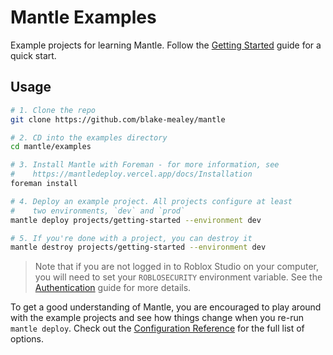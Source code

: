 # Mantle Examples

Example projects for learning Mantle. Follow the [Getting
Started](https://mantledeploy.vercel.app/docs/getting-started) guide for a quick start.

## Usage

```sh
# 1. Clone the repo
git clone https://github.com/blake-mealey/mantle

# 2. CD into the examples directory
cd mantle/examples

# 3. Install Mantle with Foreman - for more information, see
#    https://mantledeploy.vercel.app/docs/Installation
foreman install

# 4. Deploy an example project. All projects configure at least
#    two environments, `dev` and `prod`
mantle deploy projects/getting-started --environment dev

# 5. If you're done with a project, you can destroy it
mantle destroy projects/getting-started --environment dev
```

> Note that if you are not logged in to Roblox Studio on your computer, you will need to set your
> `ROBLOSECURITY` environment variable. See the
> [Authentication](https://mantledeploy.vercel.app/docs/authentication) guide for more details.

To get a good understanding of Mantle, you are encouraged to play around with the example projects
and see how things change when you re-run `mantle deploy`. Check out the
[Configuration Reference](https://mantledeploy.vercel.app/docs/configuration/reference) for the full list of
options.
